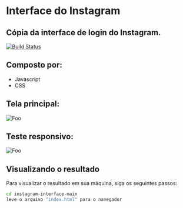 # Interface do Instagram

## Cópia da interface de login do Instagram.

[![Build Status](https://travis-ci.org/joemccann/dillinger.svg?branch=master)](https://travis-ci.org/joemccann/dillinger)

## Composto por:

- Javascript
- CSS

## Tela principal:

![Foo](https://github.com/jeffersonmatheusdev/instagram-interface/blob/main/prints/4b14275e-7a24-4eb1-af5b-2c9c86edaa94.gif)


## Teste responsivo:

![Foo](https://github.com/jeffersonmatheusdev/instagram-interface/blob/main/prints/f7e8a25e-bc2a-4635-b167-54affb583cb1.gif)

## Visualizando o resultado

Para visualizar o resultado em sua máquina, siga os seguintes passos:
```sh
cd instagram-interface-main
leve o arquivo "index.html" para o navegador
```
